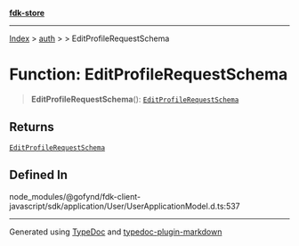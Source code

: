 [**fdk-store**](../../../README.md)
***

[Index](../../../API.md) > [auth](../../README.md) > [<internal>](../README.md) > EditProfileRequestSchema

# Function: EditProfileRequestSchema

> **EditProfileRequestSchema**(): [`EditProfileRequestSchema`](../type-aliases/type-alias.EditProfileRequestSchema.md)

## Returns

[`EditProfileRequestSchema`](../type-aliases/type-alias.EditProfileRequestSchema.md)

## Defined In

node\_modules/@gofynd/fdk-client-javascript/sdk/application/User/UserApplicationModel.d.ts:537

***
Generated using [TypeDoc](https://typedoc.org/) and [typedoc-plugin-markdown](https://www.npmjs.com/package/typedoc-plugin-markdown)
